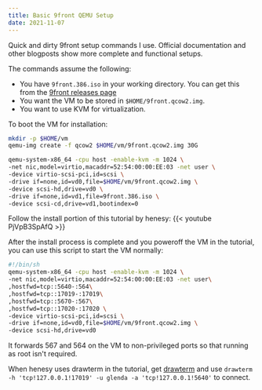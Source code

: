 ```yaml
---
title: Basic 9front QEMU Setup
date: 2021-11-07
---
```

Quick and dirty 9front setup commands I use. Official documentation and other
blogposts show more complete and functional setups.

The commands assume the following:
* You have `9front.386.iso` in your working directory.
You can get this from the
[9front releases page](http://9front.org/releases/)
* You want the VM to be stored in `$HOME/9front.qcow2.img`.
* You want to use KVM for virtualization.

To boot the VM for installation:
```sh
mkdir -p $HOME/vm
qemu-img create -f qcow2 $HOME/vm/9front.qcow2.img 30G

qemu-system-x86_64 -cpu host -enable-kvm -m 1024 \
-net nic,model=virtio,macaddr=52:54:00:00:EE:03 -net user \
-device virtio-scsi-pci,id=scsi \
-drive if=none,id=vd0,file=$HOME/vm/9front.qcow2.img \
-device scsi-hd,drive=vd0 \
-drive if=none,id=vd1,file=9front.386.iso \
-device scsi-cd,drive=vd1,bootindex=0
```

Follow the install portion of this tutorial by henesy:
{{< youtube PjVpB3SpAfQ >}}

After the install process is complete and you poweroff the VM in the tutorial,
you can use this script to start the VM normally:

```sh
#!/bin/sh
qemu-system-x86_64 -cpu host -enable-kvm -m 1024 \
-net nic,model=virtio,macaddr=52:54:00:00:EE:03 -net user\
,hostfwd=tcp::5640-:564\
,hostfwd=tcp::17019-:17019\
,hostfwd=tcp::5670-:567\
,hostfwd=tcp::17020-:17020 \
-device virtio-scsi-pci,id=scsi \
-drive if=none,id=vd0,file=$HOME/vm/9front.qcow2.img \
-device scsi-hd,drive=vd0
```
It forwards 567 and 564 on the VM to non-privileged ports so that running as
root isn't required.

When henesy uses drawterm in the tutorial,
get [drawterm](http://drawterm.9front.org/) and use
`drawterm -h 'tcp!127.0.0.1!17019' -u glenda -a 'tcp!127.0.0.1!5640'` to connect.
